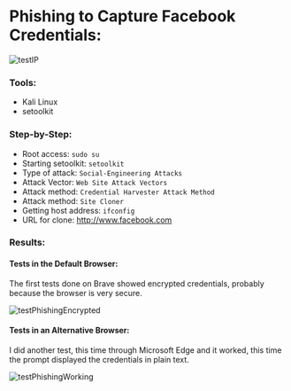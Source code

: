 # Phishing to Capture Facebook Credentials:
![testIP](https://github.com/VictorHDS/CybersecurityChallengePhishing/assets/30830415/e854c8cd-ae16-4c23-b315-44ff305ad396)
### Tools:
- Kali Linux
- setoolkit
### Step-by-Step:
- Root access: ``` sudo su ```
- Starting setoolkit: ``` setoolkit ```
- Type of attack: ``` Social-Engineering Attacks ```
- Attack Vector: ``` Web Site Attack Vectors ```
- Attack method: ```Credential Harvester Attack Method ```
- Attack method: ``` Site Cloner ```
- Getting host address: ``` ifconfig ```
- URL for clone: http://www.facebook.com
### Results:
#### Tests in the Default Browser:
The first tests done on Brave showed encrypted credentials, probably because the browser is very secure.

![testPhishingEncrypted](https://github.com/VictorHDS/cibersecurity-desafio-phishing/assets/30830415/5a06534c-9512-45f7-abb5-4fdae70acae2)
#### Tests in an Alternative Browser:
I did another test, this time through Microsoft Edge and it worked, this time the prompt displayed the credentials in plain text.

![testPhishingWorking](https://github.com/VictorHDS/cibersecurity-desafio-phishing/assets/30830415/6c3d85b5-c786-483f-a625-d5c509cf3eca)
